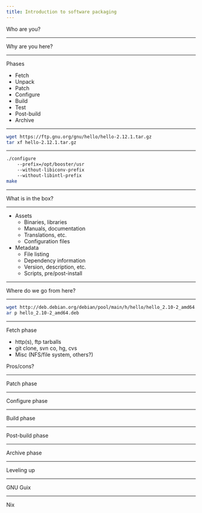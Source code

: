 ```yaml
---
title: Introduction to software packaging
---
```


Who are you?

---

Why are you here?

---

Phases

- Fetch
- Unpack
- Patch
- Configure
- Build
- Test
- Post-build
- Archive

---

```bash
wget https://ftp.gnu.org/gnu/hello/hello-2.12.1.tar.gz
tar xf hello-2.12.1.tar.gz
```
---

```bash
./configure
    --prefix=/opt/booster/usr
    --without-libiconv-prefix
    --without-libintl-prefix
make
```

---

What is in the box?

---

- Assets
    + Binaries, libraries
    + Manuals, documentation
    + Translations, etc.
    + Configuration files
- Metadata
    + File listing
    + Dependency information
    + Version, description, etc.
    + Scripts, pre/post-install

---

Where do we go from here?

---

```bash
wget http://deb.debian.org/debian/pool/main/h/hello/hello_2.10-2_amd64.deb
ar p hello_2.10-2_amd64.deb
```

---

Fetch phase

- http(s), ftp tarballs
- git clone, svn co, hg, cvs
- Misc (NFS/file system, others?)

Pros/cons?

---

Patch phase

---

Configure phase

---

Build phase

---

Post-build phase

---

Archive phase

---

Leveling up

---

GNU Guix

---

Nix
